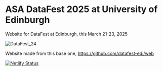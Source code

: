 # ASA DataFest 2025 at University of Edinburgh

Website for DataFest at Edinburgh, this March 21-23, 2025

![DataFest_24](https://github.com/oevkaya/datafest_UoE/blob/master/docs/img/df-edi-logo-light.png)

Website made from this base one, https://github.com/datafest-edi/web

[![Netlify Status](https://api.netlify.com/api/v1/badges/c7f68cb6-f1de-40bd-a8cc-d5aed550b490/deploy-status)](https://app.netlify.com/sites/edi-datafest/deploys)

